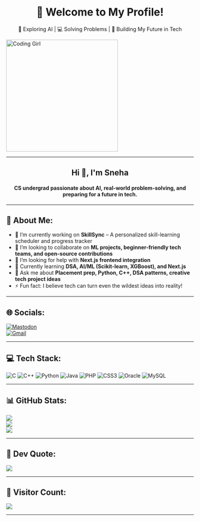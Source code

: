 <h1 align="center">👋 Welcome to My Profile!</h1>
<p align="center">🌟 Exploring AI | 💻 Solving Problems | 🎯 Building My Future in Tech</p>

<img src="https://raw.githubusercontent.com/snehac005/snehac005/main/assets/coding-girl.gif" alt="Coding Girl" width="300" align="center"/>

---

<h2 align="center">Hi 👋, I'm Sneha</h2>
<h4 align="center">CS undergrad passionate about AI, real-world problem-solving, and preparing for a future in tech.</h4>

---

## 🧠 About Me:
- 🔭 I’m currently working on **SkillSync** – A personalized skill-learning scheduler and progress tracker  
- 👯 I’m looking to collaborate on **ML projects, beginner-friendly tech teams, and open-source contributions**  
- 🤝 I’m looking for help with **Next.js frontend integration**  
- 🌱 Currently learning **DSA, AI/ML (Scikit-learn, XGBoost), and Next.js**  
- 💬 Ask me about **Placement prep, Python, C++, DSA patterns, creative tech project ideas**  
- ⚡ Fun fact: I believe tech can turn even the wildest ideas into reality!  

---

## 🌐 Socials:
[![Mastodon](https://img.shields.io/badge/Mastodon-3088D4?style=for-the-badge&logo=mastodon&logoColor=white)](https://mastodon.social/@SnehaChauhan)  
[![Gmail](https://img.shields.io/badge/Email-D14836?style=for-the-badge&logo=gmail&logoColor=white)](mailto:snehac9873@gmail.com)

---

## 💻 Tech Stack:
![C](https://img.shields.io/badge/C-00599C?style=for-the-badge&logo=c&logoColor=white)
![C++](https://img.shields.io/badge/C++-00599C?style=for-the-badge&logo=c%2B%2B&logoColor=white)
![Python](https://img.shields.io/badge/Python-3776AB?style=for-the-badge&logo=python&logoColor=yellow)
![Java](https://img.shields.io/badge/Java-ED8B00?style=for-the-badge&logo=openjdk&logoColor=white)
![PHP](https://img.shields.io/badge/PHP-777BB4?style=for-the-badge&logo=php&logoColor=white)
![CSS3](https://img.shields.io/badge/CSS3-1572B6?style=for-the-badge&logo=css3&logoColor=white)
![Oracle](https://img.shields.io/badge/Oracle-F80000?style=for-the-badge&logo=oracle&logoColor=white)
![MySQL](https://img.shields.io/badge/MySQL-4479A1?style=for-the-badge&logo=mysql&logoColor=white)

---

## 📊 GitHub Stats:
![](https://github-readme-stats.vercel.app/api?username=snehac005&theme=radical&hide_border=false&include_all_commits=true&count_private=true)<br/>
![](https://streak-stats.demolab.com/?user=snehac005&theme=radical&hide_border=false)<br/>
![](https://github-readme-stats.vercel.app/api/top-langs/?username=snehac005&theme=radical&hide_border=false&layout=compact)

---

## 💬 Dev Quote:
![](https://quotes-github-readme.vercel.app/api?type=horizontal&theme=radical)

---

## 👀 Visitor Count:
[![](https://visitcount.itsvg.in/api?id=snehac005&icon=0&color=0)](https://visitcount.itsvg.in)

---

<!-- Proudly created with GPRM ( https://gprm.itsvg.in ) -->
